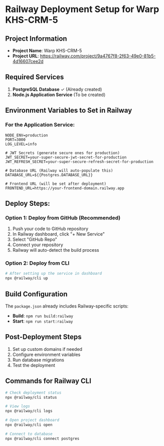 # Railway Deployment Setup for Warp KHS-CRM-5

## Project Information
- **Project Name**: Warp KHS-CRM-5
- **Project URL**: https://railway.com/project/9a4767f8-2f63-49e0-81b5-4d16607cee2d

## Required Services
1. **PostgreSQL Database** ✓ (Already created)
2. **Node.js Application Service** (To be created)

## Environment Variables to Set in Railway

### For the Application Service:
```env
NODE_ENV=production
PORT=3000
LOG_LEVEL=info

# JWT Secrets (generate secure ones for production)
JWT_SECRET=your-super-secure-jwt-secret-for-production
JWT_REFRESH_SECRET=your-super-secure-refresh-secret-for-production

# Database URL (Railway will auto-populate this)
DATABASE_URL=${{Postgres.DATABASE_URL}}

# Frontend URL (will be set after deployment)
FRONTEND_URL=https://your-frontend-domain.railway.app
```

## Deploy Steps:

### Option 1: Deploy from GitHub (Recommended)
1. Push your code to GitHub repository
2. In Railway dashboard, click "+ New Service"
3. Select "GitHub Repo"
4. Connect your repository
5. Railway will auto-detect the build process

### Option 2: Deploy from CLI
```bash
# After setting up the service in dashboard
npx @railway/cli up
```

## Build Configuration
The `package.json` already includes Railway-specific scripts:
- **Build**: `npm run build:railway`
- **Start**: `npm run start:railway`

## Post-Deployment Steps
1. Set up custom domains if needed
2. Configure environment variables
3. Run database migrations
4. Test the deployment

## Commands for Railway CLI
```bash
# Check deployment status
npx @railway/cli status

# View logs
npx @railway/cli logs

# Open project dashboard
npx @railway/cli open

# Connect to database
npx @railway/cli connect postgres
```
